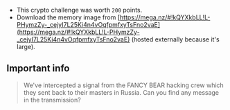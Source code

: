 * This crypto challenge was worth `200` points.
* Download the memory image from [https://mega.nz/#!kQYXkbLL!L-PHymzZy-_cejyI7L25Ki4n4vOqfpmfxyTsFno2vaE](https://mega.nz/#!kQYXkbLL!L-PHymzZy-_cejyI7L25Ki4n4vOqfpmfxyTsFno2vaE) (hosted externally because it's large).

## Important info

> We've intercepted a signal from the FANCY BEAR hacking crew which they sent back to their masters in Russia.
> Can you find any message in the transmission?
